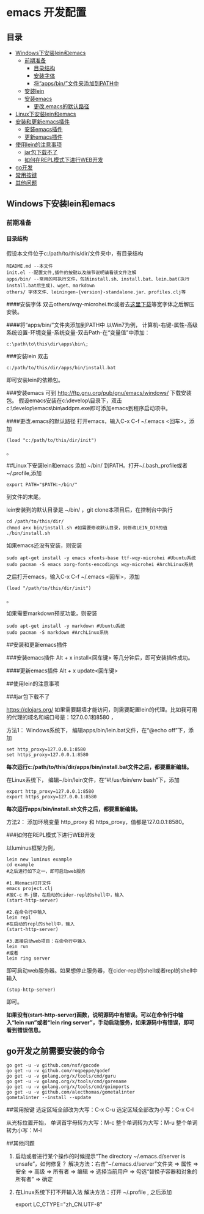 # emacs 开发配置

## 目录
- [Windows下安装lein和emacs](#windows-install-lein-emacs)
    - [前期准备](#preparation)
        - [目录结构](#folder-structure)
        - [安装字体](#install-font)
        - [将“apps/bin/”文件夹添加到PATH中](#add-to-path)
    - [安装lein](#install-lein)
    - [安装emacs](#install-emacs)
        - [更改.emacs的默认路径](#change-emacs-init)
- [Linux下安装lein和emacs](#linux-install-lein-emacs)
- [安装和更新emacs插件](#emacs-plugins)
    - [安装emacs插件](#install-emacs-plugins)
    - [更新emacs插件](#update-emacs-plugins)
- [使用lein的注意事项](#lein-notice)
    - [jar包下载不了](#jar-cannot-download)
    - [如何在REPL模式下进行WEB开发](#repl-web)
- [go开发](#go)
- [常用按键](#key)
- [其他问题](#other-problem)

## <a name="windows-install-lein-emacs"/>Windows下安装lein和emacs

### <a name="preparation"/>前期准备

#### <a name="folder-structure"/>目录结构
假设本文件位于c:/path/to/this/dir/文件夹中，有目录结构

    README.md --本文件
    init.el --配置文件,插件的按键以及细节说明请看该文件注解
    apps/bin/ --常用的可执行文件，包括install.sh、install.bat、lein.bat(执行install.bat后生成)、wget、markdown
    others/ 字体文件、leiningen-{version}-standalone.jar、profiles.clj等


####<a name="install-font"/>安装字体
双击others/wqy-microhei.ttc或者去[这里下载](http://sourceforge.net/projects/wqy/files/wqy-microhei/)等宽字体之后解压安装。

####<a name="add-to-path"/>将“apps/bin/”文件夹添加到PATH中
以Win7为例，
计算机-右键-属性-高级系统设置-环境变量-系统变量-双击Path-在“变量值”中添加：

    c:\path\to\this\dir\apps\bin\;

###<a name="install-lein"/>安装lein
双击

    c:/path/to/this/dir/apps/bin/install.bat

即可安装lein的依赖包。


###<a name="install-emacs"/>安装emacs
可到 http://ftp.gnu.org/pub/gnu/emacs/windows/ 下载安装包。
假设emacs安装在c:\develop\目录下，双击c:\develop\emacs\bin\addpm.exe即可添加emacs到程序启动项中。

####<a name="change-emacs-init"/>更改.emacs的默认路径
打开emacs，输入C-x C-f ~/.emacs <回车>，添加

    (load "c:/path/to/this/dir/init")

。


##<a name="linux-install-lein-emacs"/>Linux下安装lein和emacs
添加 ~/bin/ 到PATH。打开~/.bash_profile或者~/.profile,添加

	export PATH="$PATH:~/bin/"

到文件的末尾。

lein安装到的默认目录是 ~/bin/ ，git clone本项目后，在控制台中执行

	cd /path/to/this/dir/
	chmod a+x bin/install.sh #如需要修改默认目录，则修改LEIN_DIR的值
	./bin/install.sh


如果emacs还没有安装，则安装

	sudo apt-get install -y emacs xfonts-base ttf-wqy-microhei #Ubuntu系统
	sudo pacman -S emacs xorg-fonts-encodings wqy-microhei #ArchLinux系统


之后打开emacs，输入C-x C-f ~/.emacs <回车>，添加

    (load "/path/to/this/dir/init")

。


如果需要markdown预览功能，则安装

	sudo apt-get install -y markdown #Ubuntu系统
	sudo pacman -S markdown #ArchLinux系统


##<a name="emacs-plugins"/>安装和更新emacs插件

###<a name="update-emacs-plugins"/>安装emacs插件
Alt + x install<回车键>
等几分钟后，即可安装插件成功。

####<a name="update-emacs-plugins"/>更新emacs插件
Alt + x update<回车键>


##<a name="lein-notice"/>使用lein的注意事项

###<a name="jar-cannot-download"/>jar包下载不了

https://clojars.org/ 如果需要翻墙才能访问，则需要配置lein的代理。比如我可用的代理的域名和端口号是：127.0.0.1和8580 ，

方法1：
Windows系统下，
编辑apps/bin/lein.bat文件，在“@echo off”下，添加

    set http_proxy=127.0.0.1:8580
    set https_proxy=127.0.0.1:8580

**每次运行c:/path/to/this/dir/apps/bin/install.bat文件之后，都要重新编辑。**

在Linux系统下，
编辑~/bin/lein文件，在“#!/usr/bin/env bash”下，添加

	export http_proxy=127.0.0.1:8580
	export https_proxy=127.0.0.1:8580

**每次运行apps/bin/install.sh文件之后，都要重新编辑。**

方法2：
添加环境变量 http_proxy 和 https_proxy，值都是127.0.0.1:8580。


###<a name="repl-web"/>如何在REPL模式下进行WEB开发

以luminus框架为例，

	lein new luminus example
	cd example
	#之后进行如下之一，即可启动web服务

	#1.用emacs打开文件
	emacs project.clj
	#按C-c M-j键，在启动的cider-repl的shell中，输入
	(start-http-server)

	#2.在命令行中输入
	lein repl
	#在启动的repl的shell中，输入
	(start-http-server)

	#3.直接启动web项目：在命令行中输入
	lein run
	#或者
	lein ring server

即可启动web服务器。如果想停止服务器，在cider-repl的shell或者repl的shell中输入

	(stop-http-server)

即可。

**如果没有(start-http-server)函数，说明源码中有错误。可以在命令行中输入“lein run”或者“lein ring server”，手动启动服务，如果源码中有错误，即可看到错误信息。**

## <a name="go-command"/>go开发之前需要安装的命令
```
go get -u -v github.com/nsf/gocode
go get -u -v github.com/rogpeppe/godef
go get -u -v golang.org/x/tools/cmd/guru
go get -u -v golang.org/x/tools/cmd/gorename
go get -u -v golang.org/x/tools/cmd/goimports
go get -u -v github.com/alecthomas/gometalinter
gometalinter --install --update
```

##<a name="key"/>常用按键
选定区域全部改为大写：C-x C-u
选定区域全部改为小写：C-x C-l

从光标位置开始，
单词首字母转为大写：M-c
整个单词转为大写：M-u
整个单词转为小写：M-l

##<a name="other-problem"/>其他问题

1. 启动或者进行某个操作的时候提示“The directory ~/.emacs.d/server is unsafe”，如何修复？
解决方法：右击“~/.emacs.d/server”文件夹 => 属性 => 安全 => 高级 => 所有者 => 编辑 => 选择当前用户 => 勾选“替换子容器和对象的所有者” => 确定

2. 在Linux系统下打不开输入法
解决方法：打开 ~/.profile , 之后添加

    export LC_CTYPE="zh_CN.UTF-8"

